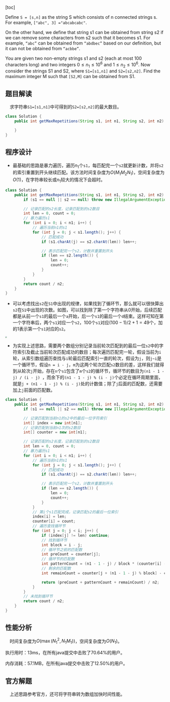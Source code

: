 [toc]

Define `S = [s,n]` as the string S which consists of n connected strings s. For example, `["abc", 3] ="abcabcabc"`.

On the other hand, we define that string s1 can be obtained from string s2 if we can remove some characters from s2 such that it becomes s1. For example, `“abc”` can be obtained from `“abdbec”` based on our definition, but it can not be obtained from `“acbbe”`.

You are given two non-empty strings s1 and s2 (each at most 100 characters long) and two integers $0 \le n_1 \le 10^6$ and $1 \le n_2 \le 10^6$. Now consider the strings S1 and S2, where `S1=[s1,n1]` and `S2=[s2,n2]`. Find the maximum integer M such that `[S2,M]` can be obtained from S1.



## 题目解读

&emsp;求字符串`S1=[s1,n1]`中可得到的`S2=[s2,n2]`的最大数目。

```java
class Solution {
    public int getMaxRepetitions(String s1, int n1, String s2, int n2) {

    }
}
```

## 程序设计

* 最基础的思路是暴力遍历，遍历$n_1$个`s1`，每匹配完一个`s2`就更新计数，并将`s2`的索引重置到开头继续匹配。该方法时间复杂度为$O(M_1M_2N_1)$，空间复杂度为$O(1)$，在字符串较长或$n_1$较大的情况下会超时。

```java
class Solution {
    public int getMaxRepetitions(String s1, int n1, String s2, int n2) {
        if (s1 == null || s2 == null) throw new IllegalArgumentException("invalid param");

        // 记录匹配的s2长度，记录匹配到的s2数目
        int len = 0, count = 0;
        // 暴力遍历s1
        for (int i = 0; i < n1; i++) {
            // 遍历当前n1的s1
            for (int j = 0; j < s1.length(); j++) {
                // 匹配成功
                if (s1.charAt(j) == s2.charAt(len)) len++;

                // 表示匹配完一个s2，计数并重置到开头
                if (len == s2.length()) {
                    len = 0;
                    count++;
                }
            }
        }
        return count / n2;
    }
}
```

* 可以考虑找出`s2`在`S1`中出现的规律，如果找到了循环节，那么就可以很快算出`s2`在`S1`中出现的次数。如图，可以找到除了第一个字符串从$0$开始，后续匹配都是从前一个`s1`的最后一个`a`开始，后一个`s1`的最后一个`d`结束。这样可知在第一个字符串后，两个`s1`对应一个`s2`，$100$个`s1`对应$(100 - 1)/2 + 1 = 49$个，加的$1$表示第一个`s1`对应的`s2`。

<img src="../images/#466.png" style="zoom: 30%;" />

* 为实现上述思路，需要两个数组分别记录当前轮次匹配到的最后一位`s2`中的字符索引及截止当前轮次匹配成功的数目；每次遍历匹配完一轮，假设当前为`i`轮，从索引数组遍历查找与`i`轮最后匹配索引一直的轮次，假设为`j`，则`j~i`是一个循环节，假设`n = i - j`，`m`为这两个轮次匹配`s2`数目的差，这样我们就得到从轮次`j`开始，存在`n`个`s1`包含了`m`个`s2`的循环节，循环节的数目为`(n1 - 1 - j) / (i - j) `，而余下的`(n1 - 1 - j) % (i - j)`个必定在循环周期里面，就是`j + (n1 - 1 - j) % (i - j)`处的计数值；除了`j`后面的匹配数，还需要加上`j`前面的匹配数。

```java
class Solution {
    public int getMaxRepetitions(String s1, int n1, String s2, int n2) {
        if (s1 == null || s2 == null) throw new IllegalArgumentException("invalid param");

        // 记录匹配到当前n1的s2中的最后一位字符索引
        int[] index = new int[n1];
        // 记录匹配到当前n1次的s2数目
        int[] counter = new int[n1];

        // 记录匹配的s2长度，记录匹配到的s2数目
        int len = 0, count = 0;
        // 暴力遍历s1
        for (int i = 0; i < n1; i++) {
            // 遍历当前n1的s1
            for (int j = 0; j < s1.length(); j++) {
                // 匹配成功
                if (s1.charAt(j) == s2.charAt(len)) len++;

                // 表示匹配完一个s2，计数并重置到开头
                if (len == s2.length()) {
                    len = 0;
                    count++;
                }
            }
            // 第i个s1匹配完成，记录匹配s2的最后一位索引
            index[i] = len;
            counter[i] = count;
            // 遍历查找循环节
            for (int j = 0; j < i; j++) {
                if (index[j] != len) continue;
                // 找到循环节
                int block = i - j;
                // 循环节之前的匹配数
                int preCount = counter[j];
                // 循环节的匹配数
                int patternCount = (n1 - 1 - j) / block * (counter[i] - counter[j]);
                // 剩余的匹配数
                int remainCount = counter[j + (n1 - 1 - j) % block] - counter[j];

                return (preCount + patternCount + remainCount) / n2;
            }
        }
        // 未找到循环节
        return count / n2;
    }
}
```

## 性能分析

&emsp;时间复杂度为$O(\max(N_1^2,N_1M_1))$，空间复杂度为$O(N_1)$。

执行用时：13ms，在所有java提交中击败了70.64%的用户。

内存消耗：57.1MB，在所有java提交中击败了12.50%的用户。

## 官方解题

&emsp;上述思路参考官方，还可将字符串转为数组加快时间性能。